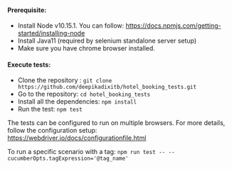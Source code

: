 #### Prerequisite:
- Install Node v10.15.1. You can follow: https://docs.npmjs.com/getting-started/installing-node
- Install Java11 (required by selenium standalone server setup)
- Make sure you have chrome browser installed.

#### Execute tests:
- Clone the repository : `git clone https://github.com/deepikadixitb/hotel_booking_tests.git`
- Go to the repository: `cd hotel_booking_tests`
- Install all the dependencies: `npm install`
- Run the test: `npm test`

The tests can be configured to run on multiple browsers. For more details, follow the configuration setup: https://webdriver.io/docs/configurationfile.html


To run a specific scenario with a tag: `npm run test -- --cucumberOpts.tagExpression='@tag_name'`
